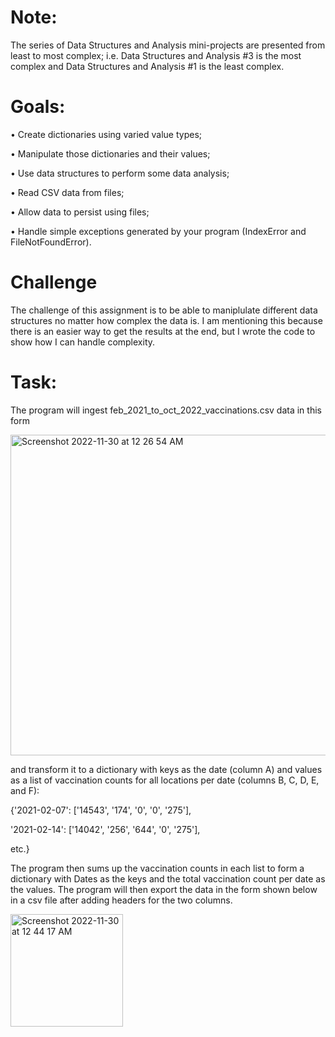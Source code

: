 # Note:
The series of Data Structures and Analysis mini-projects are presented from least to most complex; i.e. Data Structures and Analysis #3 is the most complex and Data Structures and Analysis #1 is the least complex.
# Goals:
• Create dictionaries using varied value types;

• Manipulate those dictionaries and their values;

• Use data structures to perform some data analysis;

• Read CSV data from files;

• Allow data to persist using files;

• Handle simple exceptions generated by your program (IndexError and FileNotFoundError).
# Challenge
The challenge of this assignment is to be able to maniplulate different data structures no matter how complex the data is. I am mentioning this because there is an easier way to get the results at the end, but I wrote the code to show how I can handle complexity.

# Task:
The program will ingest feb_2021_to_oct_2022_vaccinations.csv data in this form

<img width="513" alt="Screenshot 2022-11-30 at 12 26 54 AM" src="https://user-images.githubusercontent.com/119257994/204715449-3f0f81ea-3cd4-40f1-8232-cbc83f703029.png">

and transform it to a dictionary with keys as the date (column A) and values as a list of vaccination counts for all locations per date (columns B, C, D, E, and F): 

{'2021-02-07': ['14543', '174', '0', '0', '275'], 

'2021-02-14': ['14042', '256', '644', '0', '275'],

etc.}

The program then sums up the vaccination counts in each list to form a dictionary with Dates as the keys and the total vaccination count per date as the values. The program will then export the data in the form shown below in a csv file after adding headers for the two columns.

<img width="180" alt="Screenshot 2022-11-30 at 12 44 17 AM" src="https://user-images.githubusercontent.com/119257994/204717268-3319f0a4-45c6-48da-8ad7-7e94ace77453.png">
